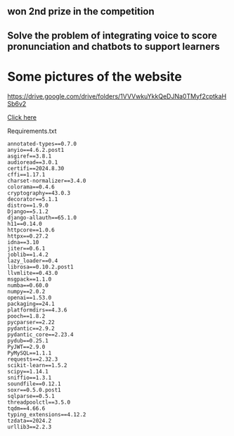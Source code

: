 <h2>won 2nd prize in the competition <h2>
  
<p>Solve the problem of integrating voice to score pronunciation and chatbots to support learners</p>

<h1>Some pictures of the website</h1>

https://drive.google.com/drive/folders/1VVVwkuYkkQeDJNa0TMyf2cptkaHSb6v2

<a href="https://drive.google.com/drive/folders/1VVVwkuYkkQeDJNa0TMyf2cptkaHSb6v2" target="_blank"> Click here</a> 

Requirements.txt

```text
annotated-types==0.7.0
anyio==4.6.2.post1
asgiref==3.8.1
audioread==3.0.1
certifi==2024.8.30
cffi==1.17.1
charset-normalizer==3.4.0
colorama==0.4.6
cryptography==43.0.3
decorator==5.1.1
distro==1.9.0
Django==5.1.2
django-allauth==65.1.0
h11==0.14.0
httpcore==1.0.6
httpx==0.27.2
idna==3.10
jiter==0.6.1
joblib==1.4.2
lazy_loader==0.4
librosa==0.10.2.post1
llvmlite==0.43.0
msgpack==1.1.0
numba==0.60.0
numpy==2.0.2
openai==1.53.0
packaging==24.1
platformdirs==4.3.6
pooch==1.8.2
pycparser==2.22
pydantic==2.9.2
pydantic_core==2.23.4
pydub==0.25.1
PyJWT==2.9.0
PyMySQL==1.1.1
requests==2.32.3
scikit-learn==1.5.2
scipy==1.14.1
sniffio==1.3.1
soundfile==0.12.1
soxr==0.5.0.post1
sqlparse==0.5.1
threadpoolctl==3.5.0
tqdm==4.66.6
typing_extensions==4.12.2
tzdata==2024.2
urllib3==2.2.3
```
